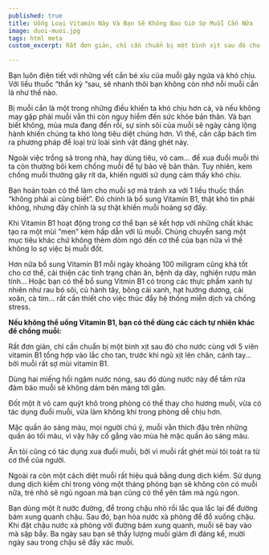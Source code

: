 ```yaml
---
published: true
title: Uống Loại Vitamin Này Và Bạn Sẽ Không Bao Giờ Sợ Muỗi Cắn Nữa
image: duoi-muoi.jpg
tags: html meta
custom_excerpt: Rất đơn giản, chỉ cần chuẩn bị một bình xịt sau đó cho nước cùng với 5 viên vitamin B1 tổng hợp vào lắc cho tan, trước khi ngủ xịt lên chân, cánh tay… bởi muỗi rất sợ mùi vitamin B1.

---
```


Bạn luôn điên tiết với những vết cắn bé xíu của muỗi gây ngứa và khó chịu. Với liều thuốc “thần kỳ “sau, sẽ nhanh thôi bạn không còn nhớ nỗi muỗi cắn là như thế nào.

Bị muỗi cắn là một trong những điều khiến ta khó chịu hơn cả, và nếu không may gặp phải muỗi vằn thì còn nguy hiểm đến sức khỏe bản thân. Và bạn biết không, mùa mưa đang đến rồi, sự sinh sôi của muỗi sẽ ngày càng lộng hành khiến chúng ta khó lòng tiêu diệt chúng hơn. Vì thế, cần cấp bách tìm ra phương pháp để loại trừ loài sinh vật đáng ghét này.

Ngoài việc trồng sả trong nhà, hay dùng tiêu, vỏ cam… để xua đuổi muỗi thì ta còn thường bôi kem chống muỗi để tự bảo vệ bản thân. Tuy nhiên, kem chống muỗi thường gây rít da, khiến người sử dụng cảm thấy khó chịu.

Bạn hoàn toàn có thể làm cho muỗi sợ mà tránh xa với 1 liều thuốc thần “không phải ai cũng biết”. Đó chính là bổ sung Vitamin B1, thật khó tin phải không, nhưng đây chính là sự thật khiến muỗi hoảng sợ đấy.

Khi Vitamin B1 hoạt động trong cơ thể bạn sẽ kết hợp với những chất khác tạo ra một mùi “men” kém hấp dẫn với lũ muỗi. Chúng chuyển sang một mục tiêu khác chứ không thèm dòm ngó đến cơ thể của bạn nữa vì thế không lo sợ việc bị muỗi đốt.

Hơn nữa bổ sung Vitamin B1 mỗi ngày khoảng 100 miligram cũng khá tốt cho cơ thể, cải thiện các tình trạng chán ăn, bệnh dạ dày, nghiện rượu mãn tính… Hoặc bạn có thể bổ sung Vitmin B1 có trong các thực phẩm xanh tự nhiên như rau bó sôi, củ hành tây, bông cải xanh, hạt hướng dương, cải xoăn, cà tím… rất cần thiết cho việc thúc đẩy hệ thống miễn dịch và chống stress.

**Nếu không thể uống Vitamin B1, bạn có thể dùng các cách tự nhiên khác để chống muỗi:**

Rất đơn giản, chỉ cần chuẩn bị một bình xịt sau đó cho nước cùng với 5 viên vitamin B1 tổng hợp vào lắc cho tan, trước khi ngủ xịt lên chân, cánh tay… bởi muỗi rất sợ mùi vitamin B1.

Dùng hai miếng hồi ngâm nước nóng, sau đó dùng nước này để tắm rửa đảm bảo muỗi sẽ không dám bén mảng tới gần.

Đốt một ít vỏ cam quýt khô trong phòng có thể thay cho hương muỗi, vừa có tác dụng đuổi muỗi, vừa làm không khí trong phòng dễ chịu hơn.

Mặc quần áo sáng màu, mọi người chú ý, muỗi vằn thích đậu trên những quần áo tối màu, vì vậy hãy cố gắng  vào mùa hè mặc quần áo sáng màu.

Ăn tỏi cũng có tác dụng xua đuổi muỗi, bởi vì muỗi rất ghét mùi tói toát ra từ cơ thể của người.

Ngoài ra còn một cách diệt muỗi rất hiệu quả bằng dung dịch kiềm. Sử dụng dung dịch kiềm chỉ trong vòng một tháng phòng bạn sẽ không còn có muỗi nữa, trẻ nhỏ sẽ ngủ ngoan mà bạn cũng có thể yên tâm mà ngủ ngon.

Bạn dùng một ít nước đường, để trong chậu nhỏ rồi lắc qua lắc lại để đường bám xung quanh chậu. Sau đó, bạn hòa nước xà phòng để đổ xuống chậu. Khi đặt chậu nước xà phòng với đường bám xung quanh, muỗi sẽ bay vào mà sập bẫy. Ba ngày sau bạn sẽ thấy lượng muỗi giảm đi đáng kể, mười ngày sau trong chậu sẽ đầy xác muỗi.